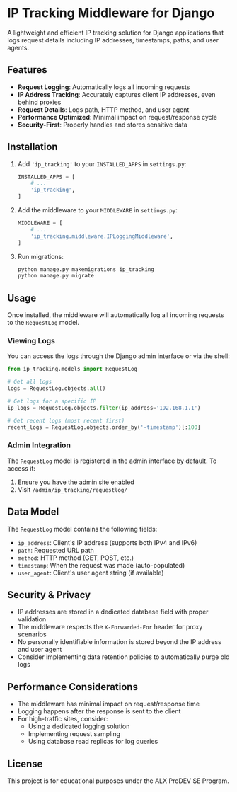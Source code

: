 # IP Tracking Middleware for Django

A lightweight and efficient IP tracking solution for Django applications that logs request details including IP addresses, timestamps, paths, and user agents.

## Features

- **Request Logging**: Automatically logs all incoming requests
- **IP Address Tracking**: Accurately captures client IP addresses, even behind proxies
- **Request Details**: Logs path, HTTP method, and user agent
- **Performance Optimized**: Minimal impact on request/response cycle
- **Security-First**: Properly handles and stores sensitive data

## Installation

1. Add `'ip_tracking'` to your `INSTALLED_APPS` in `settings.py`:

    ```python
    INSTALLED_APPS = [
        # ...
        'ip_tracking',
    ]
    ```

2. Add the middleware to your `MIDDLEWARE` in `settings.py`:

    ```python
    MIDDLEWARE = [
        # ...
        'ip_tracking.middleware.IPLoggingMiddleware',
    ]
    ```

3. Run migrations:

    ```bash
    python manage.py makemigrations ip_tracking
    python manage.py migrate
    ```

## Usage

Once installed, the middleware will automatically log all incoming requests to the `RequestLog` model.

### Viewing Logs

You can access the logs through the Django admin interface or via the shell:

```python
from ip_tracking.models import RequestLog

# Get all logs
logs = RequestLog.objects.all()

# Get logs for a specific IP
ip_logs = RequestLog.objects.filter(ip_address='192.168.1.1')

# Get recent logs (most recent first)
recent_logs = RequestLog.objects.order_by('-timestamp')[:100]
```

### Admin Integration

The `RequestLog` model is registered in the admin interface by default. To access it:

1. Ensure you have the admin site enabled
2. Visit `/admin/ip_tracking/requestlog/`

## Data Model

The `RequestLog` model contains the following fields:

- `ip_address`: Client's IP address (supports both IPv4 and IPv6)
- `path`: Requested URL path
- `method`: HTTP method (GET, POST, etc.)
- `timestamp`: When the request was made (auto-populated)
- `user_agent`: Client's user agent string (if available)

## Security & Privacy

- IP addresses are stored in a dedicated database field with proper validation
- The middleware respects the `X-Forwarded-For` header for proxy scenarios
- No personally identifiable information is stored beyond the IP address and user agent
- Consider implementing data retention policies to automatically purge old logs

## Performance Considerations

- The middleware has minimal impact on request/response time
- Logging happens after the response is sent to the client
- For high-traffic sites, consider:
  - Using a dedicated logging solution
  - Implementing request sampling
  - Using database read replicas for log queries

## License

This project is for educational purposes under the ALX ProDEV SE Program.
